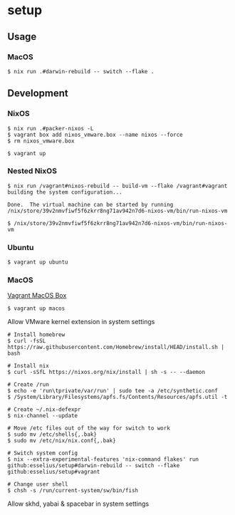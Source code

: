 # setup

## Usage

### MacOS

```shell
$ nix run .#darwin-rebuild -- switch --flake .
```

## Development

### NixOS

```shell
$ nix run .#packer-nixos -L
$ vagrant box add nixos_vmware.box --name nixos --force
$ rm nixos_vmware.box
```

```shell
$ vagrant up
```

### Nested NixOS

```shell
$ nix run /vagrant#nixos-rebuild -- build-vm --flake /vagrant#vagrant
building the system configuration...

Done.  The virtual machine can be started by running /nix/store/39v2nmvfiwf5f6zkrr8ng71av942n7d6-nixos-vm/bin/run-nixos-vm

$ /nix/store/39v2nmvfiwf5f6zkrr8ng71av942n7d6-nixos-vm/bin/run-nixos-vm
```

### Ubuntu

```shell
$ vagrant up ubuntu
```

### MacOS

[Vagrant MacOS Box](https://github.com/trodemaster/packer-macOS-11)

```shell
$ vagrant up macos
```

Allow VMware kernel extension in system settings

```shell
# Install homebrew
$ curl -fsSL https://raw.githubusercontent.com/Homebrew/install/HEAD/install.sh | bash

# Install nix
$ curl -sSfL https://nixos.org/nix/install | sh -s -- --daemon

# Create /run
$ echo -e 'run\tprivate/var/run' | sudo tee -a /etc/synthetic.conf
$ /System/Library/Filesystems/apfs.fs/Contents/Resources/apfs.util -t

# Create ~/.nix-defexpr
$ nix-channel --update

# Move /etc files out of the way for switch to work
$ sudo mv /etc/shells{,.bak}
$ sudo mv /etc/nix/nix.conf{,.bak}

# Switch system config
$ nix --extra-experimental-features 'nix-command flakes' run github:esselius/setup#darwin-rebuild -- switch --flake github:esselius/setup#vagrant

# Change user shell
$ chsh -s /run/current-system/sw/bin/fish
```

Allow skhd, yabai & spacebar in system settings
